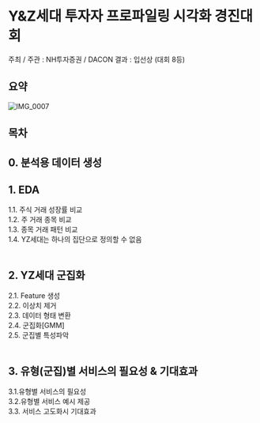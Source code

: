 # Y&Z세대 투자자 프로파일링 시각화 경진대회

주최 / 주관 : NH투자증권 / DACON
결과 : 입선상 (대회 8등)

## 요약
![IMG_0007](https://user-images.githubusercontent.com/47520920/170413298-b1553ccf-142d-4f40-890f-590a1d66d163.JPG)

## 목차

## 0. 분석용 데이터 생성
## 1. EDA
  1.1. 주식 거래 성장률 비교<br>
  1.2. 주 거래 종목 비교<br>
  1.3. 종목 거래 패턴 비교<br>
  1.4. YZ세대는 하나의 집단으로 정의할 수 없음<br><br>

## 2. YZ세대 군집화
  2.1. Feature 생성<br>
  2.2. 이상치 제거<br>
  2.3. 데이터 형태 변환<br>
  2.4. 군집화[GMM]<br>
  2.5. 군집별 특성파악<br><br>
  
## 3. 유형(군집)별 서비스의 필요성 & 기대효과
  3.1.유형별 서비스의 필요성<br>
  3.2.유형별 서비스 예시 제공<br>
  3.3. 서비스 고도화시 기대효과<br>

